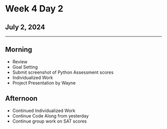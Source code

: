 # Week 4 Day 2
## July 2, 2024

---

## Morning

- Review
- Goal Setting
- Submit screenshot of Python Assessment scores
- Individualized Work
- Project Presentation by Wayne

## Afternoon

- Continued Individualized Work
- Continue Code Along from yesterday
- Continue group work on SAT scores
